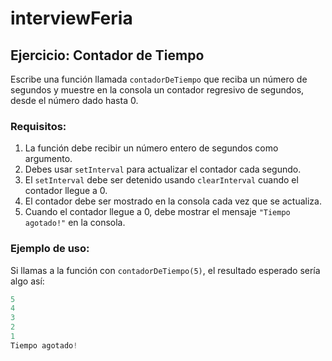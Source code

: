 # interviewFeria

## Ejercicio: Contador de Tiempo

Escribe una función llamada `contadorDeTiempo` que reciba un número de segundos y muestre en la consola un contador regresivo de segundos, desde el número dado hasta 0.

### Requisitos:

1. La función debe recibir un número entero de segundos como argumento.
2. Debes usar `setInterval` para actualizar el contador cada segundo.
3. El `setInterval` debe ser detenido usando `clearInterval` cuando el contador llegue a 0.
4. El contador debe ser mostrado en la consola cada vez que se actualiza.
5. Cuando el contador llegue a 0, debe mostrar el mensaje `"Tiempo agotado!"` en la consola.

### Ejemplo de uso:

Si llamas a la función con `contadorDeTiempo(5)`, el resultado esperado sería algo así:

```javascript
5  
4  
3  
2  
1  
Tiempo agotado!
```
